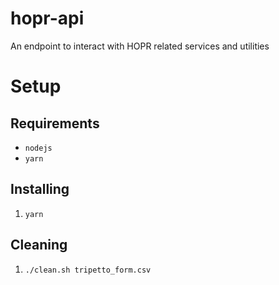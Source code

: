# hopr-api
An endpoint to interact with HOPR related services and utilities

# Setup

## Requirements

- `nodejs`
- `yarn`

## Installing

1. `yarn`

## Cleaning

1. `./clean.sh tripetto_form.csv`